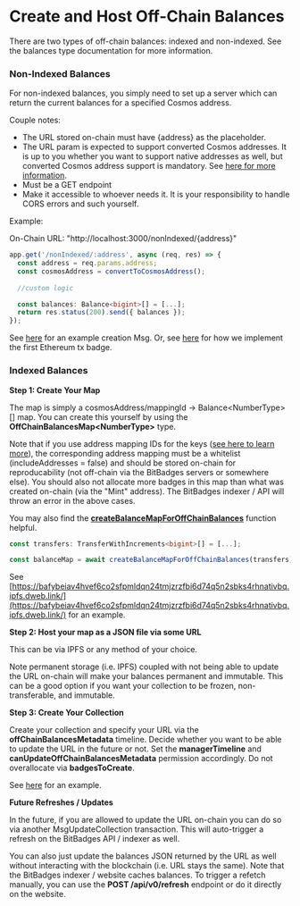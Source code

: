 # Create and Host Off-Chain Balances

There are two types of off-chain balances: indexed and non-indexed. See the balances type documentation for more information.

### Non-Indexed Balances

For non-indexed balances, you simply need to set up a server which can return the current balances for a specified Cosmos address.

Couple notes:

* The URL stored on-chain must have {address} as the placeholder.&#x20;
* The URL param is expected to support converted Cosmos addresses. It is up to you whether you want to support native addresses as well, but converted Cosmos address support is mandatory. See [here for more information](../concepts/accounts.md).
* Must be a GET endpoint
* Make it accessible to whoever needs it. It is your responsibility to handle CORS errors and such yourself.

Example:

On-Chain URL: "http://localhost:3000/nonIndexed/{address}"

```typescript
app.get('/nonIndexed/:address', async (req, res) => {
  const address = req.params.address; 
  const cosmosAddress = convertToCosmosAddress();
  
  //custom logic

  const balances: Balance<bigint>[] = [...];
  return res.status(200).send({ balances });
});
```

See [here](https://github.com/BitBadges/bitbadges-indexer/blob/master/src/setup/bootstrapped-collections/15\_non\_indexed\_balances.json) for an example creation Msg. Or, see [here](https://github.com/BitBadges/bitbadges-indexer/blob/master/src/routes/ethFirstTx.ts) for how we implement the first Ethereum tx badge.

### Indexed Balances

**Step 1: Create Your Map**

The map is simply a cosmosAddress/mappingId -> Balance\<NumberType>\[] map. You can create this yourself by using the **OffChainBalancesMap\<NumberType>** type.

Note that if you use address mapping IDs for the keys ([see here to learn more](../concepts/address-mappings-lists.md)), the corresponding address mapping must be a whitelist (includeAddresses = false) and should be stored on-chain for reproducability (not off-chain via the BitBadges servers or somewhere else). You should also not allocate more badges in this map than what was created on-chain (via the "Mint" address). The BitBadges indexer / API will throw an error in the above cases.

You may also find the [**createBalanceMapForOffChainBalances**](https://bitbadges.github.io/bitbadgesjs/packages/utils/docs/functions/createBalanceMapForOffChainBalances.html) function helpful.

```typescript
const transfers: TransferWithIncrements<bigint>[] = [...];

const balanceMap = await createBalanceMapForOffChainBalances(transfers);
```

See [https://bafybeiav4hvef6co2sfpmldqn24tmjzrzfbi6d74q5n2sbks4rhnativbq.ipfs.dweb.link/](https://bafybeiav4hvef6co2sfpmldqn24tmjzrzfbi6d74q5n2sbks4rhnativbq.ipfs.dweb.link/) for an example.

**Step 2: Host your map as a JSON file via some URL**

This can be via IPFS or any method of your choice.&#x20;

Note permanent storage (i.e. IPFS) coupled with not being able to update the URL on-chain will make your balances permanent and immutable. This can be a good option if you want your collection to be frozen, non-transferable, and immutable.&#x20;

**Step 3: Create Your Collection**

Create your collection and specify your URL via the **offChainBalancesMetadata** timeline. Decide whether you want to be able to update the URL in the future or not. Set the **managerTimeline** and **canUpdateOffChainBalancesMetadata** permission accordingly. Do not overallocate via **badgesToCreate**.

See [here](https://github.com/BitBadges/bitbadges-indexer/blob/master/src/setup/bootstrapped-collections/5\_off\_chain\_balances.json) for an example.&#x20;



**Future Refreshes / Updates**

In the future, if you are allowed to update the URL on-chain you can do so via another MsgUpdateCollection transaction. This will auto-trigger a refresh on the BitBadges API / indexer as well.



You can also just update the balances JSON returned by the URL as well without interacting with the blockchain (i.e. URL stays the same). Note that the BitBadges indexer / website caches balances. To trigger a refetch manually, you can use the **POST /api/v0/refresh** endpoint or do it directly on the website.
